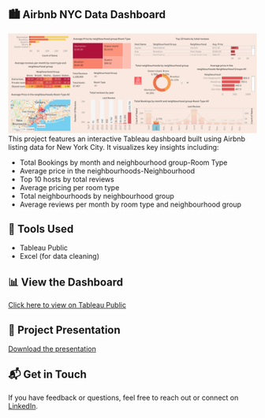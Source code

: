 ## 🏙️ Airbnb NYC Data Dashboard

<img src="images/Dashboard.png" alt="Dashboard Screenshot" width="700"/>
This project features an interactive Tableau dashboard built using Airbnb listing data for New York City. It visualizes key insights including:

- Total Bookings by month and neighbourhood group-Room Type
- Average price in the neighbourhoods-Neighbourhood
- Top 10 hosts by total reviews
- Average pricing per room type
- Total neighbourhoods by neighbourhood group
- Average reviews per month by room type and neighbourhood group

## 🔧 Tools Used
- Tableau Public
- Excel (for data cleaning)

## 📊 View the Dashboard
[Click here to view on Tableau Public](https://public.tableau.com/app/profile/anushka.gupta2641/viz/AirbnbInNYC_AnushkaGupta/Dashboard2)

## 📑 Project Presentation

[Download the presentation](presentation/slides.pptx)



## 📬 Get in Touch

If you have feedback or questions, feel free to reach out or connect on [LinkedIn](https://linkedin.com/in/anushkagupta23).
